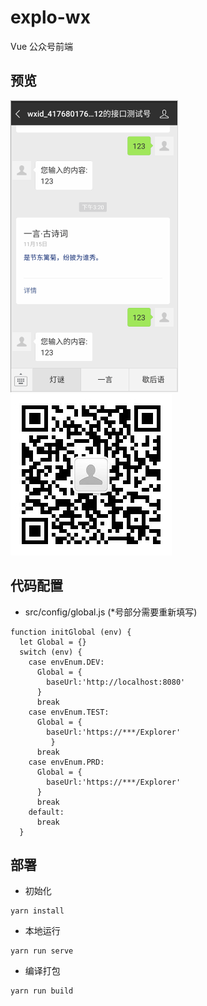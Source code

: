 # explo-wx
Vue 公众号前端

## 预览
![预览](https://raw.githubusercontent.com/fengjunren/fengjunren.github.io/master/dl/wx/preview.gif)
&nbsp;&nbsp;&nbsp;&nbsp;&nbsp;&nbsp;&nbsp;&nbsp;&nbsp;
![体验](https://raw.githubusercontent.com/fengjunren/fengjunren.github.io/master/dl/wx/%E6%B5%8B%E8%AF%95%E5%85%AC%E4%BC%97%E5%8F%B71.jpg)

## 代码配置
* src/config/global.js  (*号部分需要重新填写)
```
function initGlobal (env) {
  let Global = {}
  switch (env) {
    case envEnum.DEV:
      Global = {
        baseUrl:'http://localhost:8080'
      }
      break
    case envEnum.TEST:
      Global = {
        baseUrl:'https://***/Explorer'
         }
      break
    case envEnum.PRD:
      Global = {
        baseUrl:'https://***/Explorer'
      }
      break
    default:
      break
  }
```

## 部署

* 初始化
```
yarn install
```

* 本地运行
```
yarn run serve
```
 
* 编译打包
```
yarn run build
```
